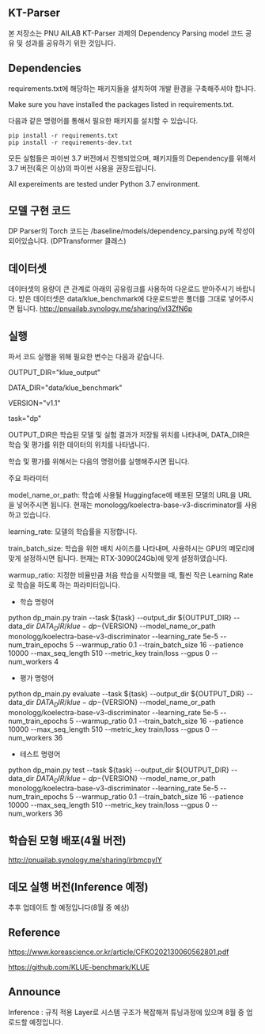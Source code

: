 ## KT-Parser

본 저장소는 PNU AILAB KT-Parser 과제의 Dependency Parsing model 코드 공유 및 성과를 공유하기 위한 것입니다.

## Dependencies

requirements.txt에 해당하는 패키지들을 설치하여 개발 환경을 구축해주셔야 합니다.

Make sure you have installed the packages listed in requirements.txt.

다음과 같은 명령어를 통해서 필요한 패키지를 설치할 수 있습니다.

```
pip install -r requirements.txt
pip install -r requirements-dev.txt
```

모든 실험들은 파이썬 3.7 버전에서 진행되었으며, 패키지들의 Dependency를 위해서 3.7 버전(혹은 이상)의 파이썬 사용을 권장드립니다.

All expereiments are tested under Python 3.7 environment.


## 모델 구현 코드

DP Parser의 Torch 코드는 /baseline/models/dependency_parsing.py에 작성이 되어있습니다. (DPTransformer 클래스)

## 데이터셋

데이터셋의 용량이 큰 관계로 아래의 공유링크를 사용하여 다운로드 받아주시기 바랍니다. 받은 데이터셋은 data/klue_benchmark에 다운로드받은 폴더를 그대로 넣어주시면 됩니다.
http://pnuailab.synology.me/sharing/ivl3ZfN6p


## 실행

파서 코드 실행을 위해 필요한 변수는 다음과 같습니다.

OUTPUT_DIR="klue_output"

DATA_DIR="data/klue_benchmark"

VERSION="v1.1"

task="dp"

OUTPUT_DIR은 학습된 모델 및 실험 결과가 저장될 위치를 나타내며, DATA_DIR은 학습 및 평가를 위한 데이터의 위치를 나타냅니다.

학습 및 평가를 위해서는 다음의 명령어를 실행해주시면 됩니다.

주요 파라미터

model_name_or_path: 학습에 사용될 Huggingface에 배포된 모델의 URL을 URL을 넣어주시면 됩니다. 현재는 monologg/koelectra-base-v3-discriminator를 사용하고 있습니다.

learning_rate: 모델의 학습률을 지정합니다.

train_batch_size: 학습을 위한 배치 사이즈를 나타내며, 사용하시는 GPU의 메모리에 맞게 설정하시면 됩니다. 현재는 RTX-3090(24Gb)에 맞게 설정하였습니다.

warmup_ratio: 지정한 비율만큼 처음 학습을 시작했을 때, 훨씬 작은 Learning Rate로 학습을 하도록 하는 파라미터입니다.


- 학습 명령어

python dp_main.py train --task ${task} --output_dir ${OUTPUT_DIR} --data_dir ${DATA_DIR}/klue-dp-${VERSION}  --model_name_or_path monologg/koelectra-base-v3-discriminator --learning_rate 5e-5 --num_train_epochs 5 --warmup_ratio 0.1 --train_batch_size 16 --patience 10000 --max_seq_length 510 --metric_key train/loss --gpus 0 --num_workers 4


- 평가 명령어

python dp_main.py evaluate --task ${task} --output_dir ${OUTPUT_DIR} --data_dir ${DATA_DIR}/klue-dp-${VERSION}  --model_name_or_path monologg/koelectra-base-v3-discriminator --learning_rate 5e-5 --num_train_epochs 5 --warmup_ratio 0.1 --train_batch_size 16 --patience 10000 --max_seq_length 510 --metric_key train/loss --gpus 0 --num_workers 36



- 테스트 명령어

python dp_main.py test --task ${task} --output_dir ${OUTPUT_DIR} --data_dir ${DATA_DIR}/klue-dp-${VERSION}  --model_name_or_path monologg/koelectra-base-v3-discriminator --learning_rate 5e-5 --num_train_epochs 5 --warmup_ratio 0.1 --train_batch_size 16 --patience 10000 --max_seq_length 510 --metric_key train/loss --gpus 0 --num_workers 36


## 학습된 모형 배포(4월 버전)

http://pnuailab.synology.me/sharing/irbmcpyIY


## 데모 실행 버전(Inference 예정)

추후 업데이트 할 예정입니다(8월 중 예상)

## Reference

https://www.koreascience.or.kr/article/CFKO202130060562801.pdf

https://github.com/KLUE-benchmark/KLUE


## Announce

Inference : 규칙 적용 Layer로 시스템 구조가 복잡해져 튜닝과정에 있으며 8월 중 업로드할 예정입니다.
